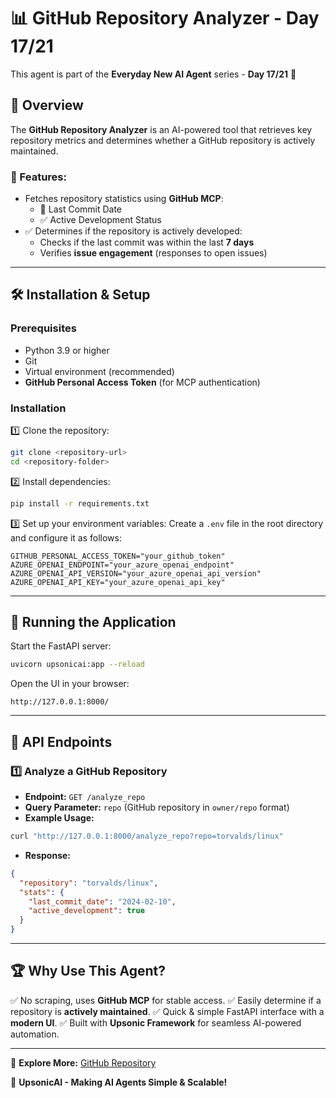 # 📊 GitHub Repository Analyzer - Day 17/21

This agent is part of the **Everyday New AI Agent** series - **Day 17/21** 🚀

## 📌 Overview

The **GitHub Repository Analyzer** is an AI-powered tool that retrieves key repository metrics and determines whether a GitHub repository is actively maintained.

### 🔹 Features:

- Fetches repository statistics using **GitHub MCP**:
  - 📅 Last Commit Date
  - ✅ Active Development Status
- ✅ Determines if the repository is actively developed:
  - Checks if the last commit was within the last **7 days**
  - Verifies **issue engagement** (responses to open issues)

---

## 🛠️ Installation & Setup

### **Prerequisites**

- Python 3.9 or higher
- Git
- Virtual environment (recommended)
- **GitHub Personal Access Token** (for MCP authentication)

### **Installation**

1️⃣ Clone the repository:

```bash
git clone <repository-url>
cd <repository-folder>
```

2️⃣ Install dependencies:

```bash
pip install -r requirements.txt
```

3️⃣ Set up your environment variables:
Create a `.env` file in the root directory and configure it as follows:

```env
GITHUB_PERSONAL_ACCESS_TOKEN="your_github_token"
AZURE_OPENAI_ENDPOINT="your_azure_openai_endpoint"
AZURE_OPENAI_API_VERSION="your_azure_openai_api_version"
AZURE_OPENAI_API_KEY="your_azure_openai_api_key"
```

---

## 🚀 Running the Application

Start the FastAPI server:

```bash
uvicorn upsonicai:app --reload
```

Open the UI in your browser:

```
http://127.0.0.1:8000/
```

---

## 🔗 API Endpoints

### **1️⃣ Analyze a GitHub Repository**

- **Endpoint:** `GET /analyze_repo`
- **Query Parameter:** `repo` (GitHub repository in `owner/repo` format)
- **Example Usage:**

```bash
curl "http://127.0.0.1:8000/analyze_repo?repo=torvalds/linux"
```

- **Response:**

```json
{
  "repository": "torvalds/linux",
  "stats": {
    "last_commit_date": "2024-02-10",
    "active_development": true
  }
}
```

---

## 🏆 Why Use This Agent?

✅ No scraping, uses **GitHub MCP** for stable access.
✅ Easily determine if a repository is **actively maintained**.
✅ Quick & simple FastAPI interface with a **modern UI**.
✅ Built with **Upsonic Framework** for seamless AI-powered automation.

---

🔗 **Explore More:** [GitHub Repository](https://github.com/your-repo-url)

🚀 **UpsonicAI - Making AI Agents Simple & Scalable!**

